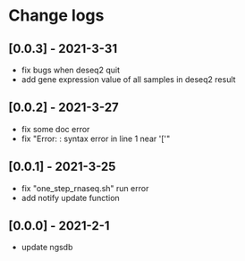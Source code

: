# Change logs

## [0.0.3] - 2021-3-31

- fix bugs when deseq2 quit
- add gene expression value of all samples in deseq2 result

## [0.0.2] - 2021-3-27

- fix some doc error
- fix "Error: <stdin>: syntax error in line 1 near '['"

## [0.0.1] - 2021-3-25

- fix "one_step_rnaseq.sh" run error
- add notify update function

## [0.0.0] - 2021-2-1

- update ngsdb
